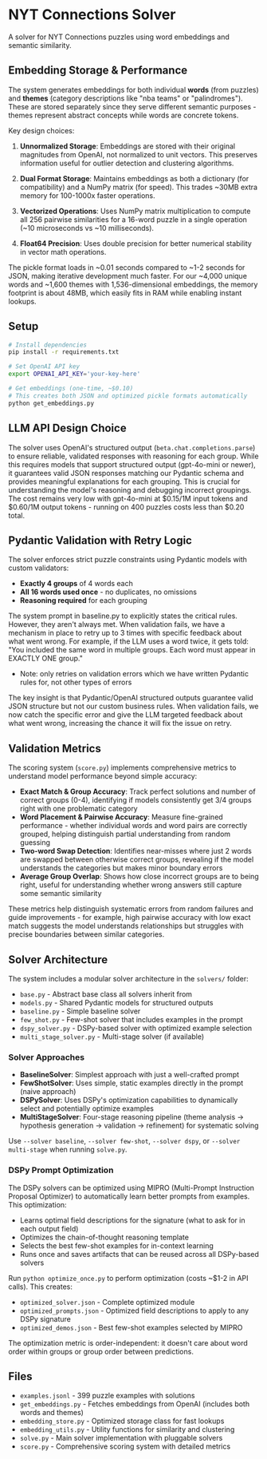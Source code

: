 # NYT Connections Solver

A solver for NYT Connections puzzles using word embeddings and semantic similarity.

## Embedding Storage & Performance

The system generates embeddings for both individual **words** (from puzzles) and **themes** (category descriptions like "nba teams" or "palindromes"). These are stored separately since they serve different semantic purposes - themes represent abstract concepts while words are concrete tokens. 

Key design choices:

1. **Unnormalized Storage**: Embeddings are stored with their original magnitudes from OpenAI, not normalized to unit vectors. This preserves information useful for outlier detection and clustering algorithms.

2. **Dual Format Storage**: Maintains embeddings as both a dictionary (for compatibility) and a NumPy matrix (for speed). This trades ~30MB extra memory for 100-1000x faster operations.

3. **Vectorized Operations**: Uses NumPy matrix multiplication to compute all 256 pairwise similarities for a 16-word puzzle in a single operation (~10 microseconds vs ~10 milliseconds).

4. **Float64 Precision**: Uses double precision for better numerical stability in vector math operations.

The pickle format loads in ~0.01 seconds compared to ~1-2 seconds for JSON, making iterative development much faster. For our ~4,000 unique words and ~1,600 themes with 1,536-dimensional embeddings, the memory footprint is about 48MB, which easily fits in RAM while enabling instant lookups.

## Setup

```bash
# Install dependencies
pip install -r requirements.txt

# Set OpenAI API key
export OPENAI_API_KEY='your-key-here'

# Get embeddings (one-time, ~$0.10)
# This creates both JSON and optimized pickle formats automatically
python get_embeddings.py
```

## LLM API Design Choice

The solver uses OpenAI's structured output (`beta.chat.completions.parse`) to ensure reliable, validated responses with reasoning for each group. While this requires models that support structured output (gpt-4o-mini or newer), it guarantees valid JSON responses matching our Pydantic schema and provides meaningful explanations for each grouping. This is crucial for understanding the model's reasoning and debugging incorrect groupings. The cost remains very low with gpt-4o-mini at $0.15/1M input tokens and $0.60/1M output tokens - running on 400 puzzles costs less than $0.20 total.

## Pydantic Validation with Retry Logic

The solver enforces strict puzzle constraints using Pydantic models with custom validators:
- **Exactly 4 groups** of 4 words each
- **All 16 words used once** - no duplicates, no omissions
- **Reasoning required** for each grouping

The system prompt in baseline.py to explicitly states the critical rules. However, they aren't always met. When validation fails, we have a mechanism in place to retry up to 3 times with specific feedback about what went wrong. For example, if the LLM uses a word twice, it gets told: "You included the same word in multiple groups. Each word must appear in EXACTLY ONE group."
- Note: only retries on validation errors which we have written Pydantic rules for, not other types of errors

The key insight is that Pydantic/OpenAI structured outputs guarantee valid JSON structure but not our custom business rules. When validation fails, we now catch the specific error and give the LLM targeted feedback about what went wrong, increasing the chance it will fix the issue on retry.


## Validation Metrics

The scoring system (`score.py`) implements comprehensive metrics to understand model performance beyond simple accuracy:

- **Exact Match & Group Accuracy**: Track perfect solutions and number of correct groups (0-4), identifying if models consistently get 3/4 groups right with one problematic category
- **Word Placement & Pairwise Accuracy**: Measure fine-grained performance - whether individual words and word pairs are correctly grouped, helping distinguish partial understanding from random guessing
- **Two-word Swap Detection**: Identifies near-misses where just 2 words are swapped between otherwise correct groups, revealing if the model understands the categories but makes minor boundary errors
- **Average Group Overlap**: Shows how close incorrect groups are to being right, useful for understanding whether wrong answers still capture some semantic similarity

These metrics help distinguish systematic errors from random failures and guide improvements - for example, high pairwise accuracy with low exact match suggests the model understands relationships but struggles with precise boundaries between similar categories.

## Solver Architecture

The system includes a modular solver architecture in the `solvers/` folder:
- `base.py` - Abstract base class all solvers inherit from
- `models.py` - Shared Pydantic models for structured outputs
- `baseline.py` - Simple baseline solver
- `few_shot.py` - Few-shot solver that includes examples in the prompt
- `dspy_solver.py` - DSPy-based solver with optimized example selection
- `multi_stage_solver.py` - Multi-stage solver (if available)

### Solver Approaches

- **BaselineSolver**: Simplest approach with just a well-crafted prompt
- **FewShotSolver**: Uses simple, static examples directly in the prompt (naive approach)
- **DSPySolver**: Uses DSPy's optimization capabilities to dynamically select and potentially optimize examples
- **MultiStageSolver**: Four-stage reasoning pipeline (theme analysis → hypothesis generation → validation → refinement) for systematic solving

Use `--solver baseline`, `--solver few-shot`, `--solver dspy`, or `--solver multi-stage` when running `solve.py`.

### DSPy Prompt Optimization

The DSPy solvers can be optimized using MIPRO (Multi-Prompt Instruction Proposal Optimizer) to automatically learn better prompts from examples. This optimization:
- Learns optimal field descriptions for the signature (what to ask for in each output field)
- Optimizes the chain-of-thought reasoning template
- Selects the best few-shot examples for in-context learning
- Runs once and saves artifacts that can be reused across all DSPy-based solvers

Run `python optimize_once.py` to perform optimization (costs ~$1-2 in API calls). This creates:
- `optimized_solver.json` - Complete optimized module
- `optimized_prompts.json` - Optimized field descriptions to apply to any DSPy signature
- `optimized_demos.json` - Best few-shot examples selected by MIPRO

The optimization metric is order-independent: it doesn't care about word order within groups or group order between predictions.

## Files

- `examples.jsonl` - 399 puzzle examples with solutions
- `get_embeddings.py` - Fetches embeddings from OpenAI (includes both words and themes)
- `embedding_store.py` - Optimized storage class for fast lookups
- `embedding_utils.py` - Utility functions for similarity and clustering
- `solve.py` - Main solver implementation with pluggable solvers
- `score.py` - Comprehensive scoring system with detailed metrics